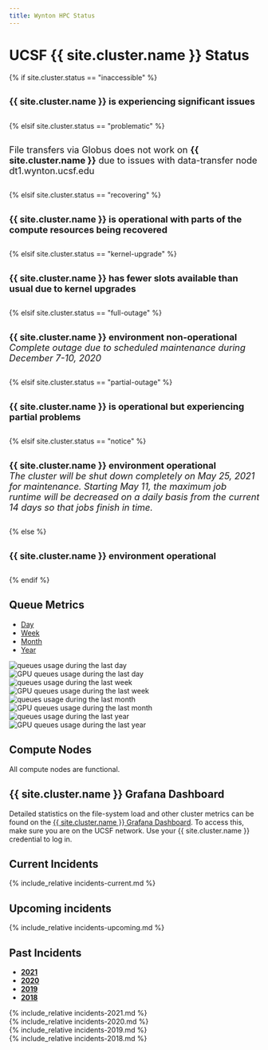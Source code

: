 ```yaml
---
title: Wynton HPC Status
---
```


<!-- markdownlint-disable-file MD024 MD025 -->

# UCSF {{ site.cluster.name }} Status

<!-- To display the 'broadcast' icon in the navbar, edit assets/css/broadcast.css -->

{% if site.cluster.status == "inaccessible" %}
<div class="alert alert-danger" role="alert" style="margin-top: 3ex; margin-bottom: 3ex; font-size: large;">
<strong>{{ site.cluster.name }} is experiencing significant issues</strong>
</div>
{% elsif site.cluster.status == "problematic" %}
<div class="alert alert-warning" role="alert" style="margin-top: 3ex; margin-bottom: 3ex; font-size: large;">
File transfers via Globus does not work on <strong>{{ site.cluster.name }}</strong> due to issues with data-transfer node dt1.wynton.ucsf.edu
</div>
{% elsif site.cluster.status == "recovering" %}
<div class="alert alert-warning" role="alert" style="margin-top: 3ex; margin-bottom: 3ex; font-size: large;">
<strong>{{ site.cluster.name }} is operational with parts of the compute resources being recovered</strong>
</div>
{% elsif site.cluster.status == "kernel-upgrade" %}
<div class="alert alert-warning" role="alert" style="margin-top: 3ex; margin-bottom: 3ex; font-size: large;">
<strong>{{ site.cluster.name }} has fewer slots available than usual due to kernel upgrades</strong><br>
</div>
{% elsif site.cluster.status == "full-outage" %}
<div class="alert alert-danger" role="alert" style="margin-top: 3ex; margin-bottom: 3ex; font-size: large;">
<strong>{{ site.cluster.name }} environment non-operational</strong><br>
<em>Complete outage due to scheduled maintenance during December 7-10, 2020</em>
</div>
{% elsif site.cluster.status == "partial-outage" %}
<div class="alert alert-warning" role="alert" style="margin-top: 3ex; margin-bottom: 3ex; font-size: large;">
<strong>{{ site.cluster.name }} is operational but experiencing partial problems</strong><br>
</div>
{% elsif site.cluster.status == "notice" %}
<div class="alert alert-warning" role="alert" style="margin-top: 3ex; margin-bottom: 3ex; font-size: large;">
<strong>{{ site.cluster.name }} environment operational</strong><br>
<em>The cluster will be shut down completely on May 25, 2021 for maintenance. Starting May 11, the maximum job runtime will be decreased on a daily basis from the current 14 days so that jobs finish in time.</em><br>
</div>
{% else %}
<div class="alert alert-info" role="alert" style="margin-top: 3ex; margin-bottom: 3ex; font-size: large;">
<strong>{{ site.cluster.name }} environment operational</strong>
</div>
{% endif %}


## Queue Metrics

<ul class="nav nav-pills">
  <li class="active"><a data-toggle="pill" href="#queues-day">Day</a></li>
  <li><a data-toggle="pill" href="#queues-week">Week</a></li>
  <li><a data-toggle="pill" href="#queues-month">Month</a></li>
  <li><a data-toggle="pill" href="#queues-year">Year</a></li>
</ul>
<div class="tab-content" style="margin-top: 1ex;">
  <div id="queues-day" class="tab-pane fade in active">
    <img src="{{ site.assets.status_root_path }}/status/figures/queues-day.png" alt="queues usage during the last day"/><br>
    <img src="{{ site.assets.status_root_path }}/status/figures/gpuq-day.png" alt="GPU queues usage during the last day"/>
  </div>
  <div id="queues-week" class="tab-pane fade">
    <img src="{{ site.assets.status_root_path }}/status/figures/queues-week.png" alt="queues usage during the last week"/><br>
    <img src="{{ site.assets.status_root_path }}/status/figures/gpuq-week.png" alt="GPU queues usage during the last week"/>
  </div>
  <div id="queues-month" class="tab-pane fade">
    <img src="{{ site.assets.status_root_path }}/status/figures/queues-month.png" alt="queues usage during the last month"/><br>
    <img src="{{ site.assets.status_root_path }}/status/figures/gpuq-month.png" alt="GPU queues usage during the last month"/>
  </div>
  <div id="queues-year" class="tab-pane fade">
    <img src="{{ site.assets.status_root_path }}/status/figures/queues-year.png" alt="queues usage during the last year"/><br>
    <img src="{{ site.assets.status_root_path }}/status/figures/gpuq-year.png" alt="GPU queues usage during the last year"/>
  </div>
</div>


## Compute Nodes

<div id="hosttablediv">
<p id="hosttablemessage">All compute nodes are functional.</p>
</div>


## {{ site.cluster.name }} Grafana Dashboard

Detailed statistics on the file-system load and other cluster metrics can be found on the [{{ site.cluster.name }} Grafana Dashboard](https://mon.wynton.ucsf.edu/grafana).  To access this, make sure you are on the UCSF network.  Use your {{ site.cluster.name }} credential to log in.


## Current Incidents

{% include_relative incidents-current.md %}


## Upcoming incidents

{% include_relative incidents-upcoming.md %}


## Past Incidents

<ul class="nav nav-pills">
  <li class="active"><a data-toggle="pill" href="#2021"><span style="font-weight: bold;">2021</span></a></li>
  <li><a data-toggle="pill" href="#2020"><span style="font-weight: bold;">2020</span></a></li>
  <li><a data-toggle="pill" href="#2019"><span style="font-weight: bold;">2019</span></a></li>
  <li><a data-toggle="pill" href="#2018"><span style="font-weight: bold;">2018</span></a></li>
</ul>

<div class="tab-content" style="margin-top: 1ex;">
<div id="2021" class="tab-pane fadein active">
<section markdown="1">
{% include_relative incidents-2021.md %}
</section>
</div>
<div id="2020" class="tab-pane fadein active">
<section markdown="1">
{% include_relative incidents-2020.md %}
</section>
</div>
<div id="2019" class="tab-pane fade">
<section markdown="1">
{% include_relative incidents-2019.md %}
</section>
</div>
<div id="2018" class="tab-pane fade">
<section markdown="1">
{% include_relative incidents-2018.md %}
</section>
</div>
</div>


<!-- DO NOT EDIT ANYTHING BELOW -->

<script src="https://d3js.org/d3.v3.min.js"><!-- ~150 kB --></script>
<script src="https://cdn.datatables.net/1.10.16/js/jquery.dataTables.min.js"><!-- ~80 kB --></script>
<script src="https://cdn.datatables.net/1.10.16/js/dataTables.bootstrap.min.js"><!-- 2 kB --></script>

<script type="text/javascript" charset="utf-8">
d3.text("{{ '/assets/data/host_table.tsv' | relative_url }}", "text/csv", function(host_table) {
  // drop header comments
  host_table = host_table.replace(/^[#][^\r\n]*[\r\n]+/mg, '');
  host_table = d3.tsv.parse(host_table);

  d3.text("https://raw.githubusercontent.com/UCSF-HPC/wynton-slash2/master/status/qstat_nodes_in_state_au.tsv", "text/csv", function(host_status) {
    
    // drop header comments
    host_status = host_status.replace(/^[#][^\r\n]*[\r\n]+/mg, '');
    host_status = d3.tsv.parse(host_status);

    var tbody, tr, td, td_status;
    var value;
    var cores = 0, cores_node;
    var nodes_with_issues = 0, cores_with_issues = 0;
  
    /* For each row */
    var nodes = 0;
    host_table.forEach(function(row) {
      nodes += 1;
      cores_node = parseInt(row["Physical Cores"]);
      cores += cores_node;

      // No issues?
      if (host_status.filter(function(d) { return d.queuename == row["Node"] }).length == 0) return;

      /* Ignore column on /tmp size, iff it exists */
      delete row["Local `/tmp`"];

      if (nodes_with_issues == 0) {
        var table = d3.select("#hosttablediv").append("details").append("table");
        table.id = "hosttable";
        tr = table.append("thead").append("tr");
        tr.append("th").text("Status");
        for (key in row) tr.append("th").text(key.replace(/\`/g, ""));
        tbody = table.append("tbody");
      }

      nodes_with_issues += 1;      
      cores_with_issues += cores_node;
  
      tr = tbody.append("tr");
      td_status = tr.append("td").text("⚠");  // "⚠" or "✖"
      for (key in row) td = tr.append("td").text(row[key]);
    });


    /* WORKAROUND: The host table is not updates; instead pull in the static information. /HB 2020-12-16 */
    nodes = {{ site.data.specs.nodes }};
    cores = {{ site.data.specs.physical_cores }};
    
    var p = d3.select("#hosttablemessage");
    if (nodes_with_issues > 0) {
      p.text("Currently, " + (100*nodes_with_issues/nodes).toFixed(1) + "% (" + nodes_with_issues + " of " + nodes + ") of the nodes, corresponding to " + (100*cores_with_issues/cores).toFixed(1) + "% (" + cores_with_issues + " of " + cores + ") of the cores, are reported to have a queuing state 'unheard/unreachable' or 'error' (according to \'qstat -f -qs uE\' queried every five minutes), which means they will not take on any new jobs.");
    } else {
      p.text("All " + nodes + " nodes, with a total of " + cores + " cores, are functional.");
    }
    
    $(document).ready(function() {
      $('#hosttable').DataTable({
        paging: false,
        searching: false,
        order: [[ 1, "asc" ]]
      });
    });
  });
});
</script>


<style>
table {
  margin-top: 2ex;
  margin-bottom: 2ex;
}
tfoot {
  border-top: 2px solid #000;
  font-weight: bold;
}
ttr:last-child { border-top: 2px solid #000; }
</style>
